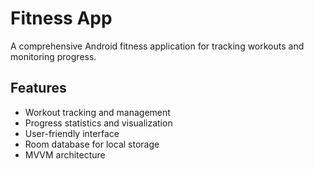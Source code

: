 # Fitness App

A comprehensive Android fitness application for tracking workouts and monitoring progress.

## Features

- Workout tracking and management
- Progress statistics and visualization
- User-friendly interface
- Room database for local storage
- MVVM architecture
